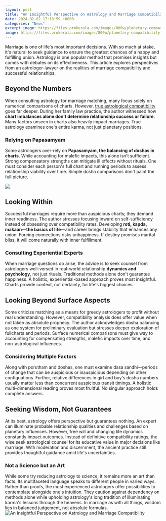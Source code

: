 ```yaml
---
layout: post
title: "An Insightful Perspective on Astrology and Marriage Compatibility"
date: 2024-02-02 17:18:59 +0000
categories: "News"
excerpt_image: https://files.prokerala.com/images/800w/planetary-compatibility-for-successful-marriage.jpg
image: https://files.prokerala.com/images/800w/planetary-compatibility-for-successful-marriage.jpg
---
```


Marriage is one of life's most important decisions. With so much at stake, it's natural to seek guidance to ensure the greatest chances of a happy and fulfilling union. Astrology is one popular method that promises insights but comes with debates on its effectiveness. This article explores perspectives from an astrologer-lawyer on the realities of marriage compatibility and successful relationships.
## Beyond the Numbers
When consulting astrology for marriage matching, many focus solely on numerical comparisons of charts. However, [true astrological compatibility](https://store.fi.io.vn/funny-xmas-this-is-my-christmas-pajama-heartbeat-video-game-98/men&) goes far deeper. During her family law practice, the author witnessed how **chart imbalances alone don't determine relationship success or failure**. Many factors unseen in charts also heavily impact marriages. True astrology examines one's entire karma, not just planetary positions. 
### Relying on Papasamyam
Some astrologers over-rely on **Papasamyam, the balancing of doshas in charts**. While accounting for malefic impacts, this alone isn't sufficient. Strong compensatory strengths can mitigate ill effects without rituals. One must consider each person's full chart and running periods to assess relationship viability over time. Simple dosha comparisons don't paint the full picture.

![](https://blog.indianastrologysoftware.com/wp-content/uploads/2016/07/marriage-compatibility.jpg)
## Looking Within 
Successful marriages require more than auspicious charts; they demand inner readiness. The author stresses focusing inward on self-sufficiency instead of obsessing over compatibility rates. Developing **roti, kapda, makaan—the basics of life**—and career brings stability that enhances any union. Forcing connections risks unhappiness. If destiny promises marital bliss, it will come naturally with inner fulfillment.
### Consulting Experiential Experts
When marriage questions do arise, the advice is to seek counsel from astrologers well-versed in real-world relationship **dynamics and psychology**, not just rituals. Traditional methods alone don't guarantee happiness. A holistic, experiential-based approach proves most insightful. Charts provide context, not certainty, for life's biggest choices.
## Looking Beyond Surface Aspects  
Some criticize matching as a means for greedy astrologers to profit without real understanding. However, compatibility analysis does offer value when not taken as absolute prophecy. The author acknowledges dosha balancing as one system for preliminary evaluation but stresses deeper exploration of fullcharts and periods. Surface numerical comparisons must give way to accounting for compensating strengths, malefic impacts over time, and non-astrological influences.
### Considering Multiple Factors
Along with porutham and doshas, one must examine dasa sandhi—periods of change that can be auspicious or inauspicious depending on other configuations. Further, relative differences in girl and boy's dosha numbers usually matter less than concurrent auspicious transit timings. A holistic multi-dimensional reading proves most fruitful. No singular approach holds complete answers.
## Seeking Wisdom, Not Guarantees 
At its best, astrology offers perspective but guarantees nothing. An expert can illuminate probable relationship qualities and challenges based on planetary influences. However, free will and changing life dynamics constantly impact outcomes. Instead of definitive compatibility ratings, the wise seek astrological counsel for its educative value in major decisions like marriage. With moderation and discernment, the ancient practice still provides thoughtful guidance amid life's uncertainties.
### Not a Science but an Art
While some try reducing astrology to science, it remains more an art than facts. Its multifaceted language speaks to different people in varied ways. Rather than proofs, the most experienced astrologers offer possibilities to contemplate alongside one's intuition. They caution against dependency on methods alone while upholding astrology's long tradition of illuminating karma's lessons through the heavens. In marriage as with all things, wisdom lies in balanced judgement, not absolute formulas.
![An Insightful Perspective on Astrology and Marriage Compatibility](https://files.prokerala.com/images/800w/planetary-compatibility-for-successful-marriage.jpg)